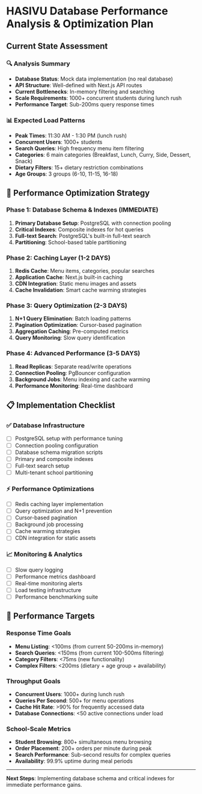 # HASIVU Database Performance Analysis & Optimization Plan

## Current State Assessment

### 🔍 **Analysis Summary**

- **Database Status**: Mock data implementation (no real database)
- **API Structure**: Well-defined with Next.js API routes
- **Current Bottlenecks**: In-memory filtering and searching
- **Scale Requirements**: 1000+ concurrent students during lunch rush
- **Performance Target**: Sub-200ms query response times

### 📊 **Expected Load Patterns**

- **Peak Times**: 11:30 AM - 1:30 PM (lunch rush)
- **Concurrent Users**: 1000+ students
- **Search Queries**: High frequency menu item filtering
- **Categories**: 6 main categories (Breakfast, Lunch, Curry, Side, Dessert, Snack)
- **Dietary Filters**: 15+ dietary restriction combinations
- **Age Groups**: 3 groups (6-10, 11-15, 16-18)

## 🚀 **Performance Optimization Strategy**

### Phase 1: Database Schema & Indexes (IMMEDIATE)

1. **Primary Database Setup**: PostgreSQL with connection pooling
2. **Critical Indexes**: Composite indexes for hot queries
3. **Full-text Search**: PostgreSQL's built-in full-text search
4. **Partitioning**: School-based table partitioning

### Phase 2: Caching Layer (1-2 DAYS)

1. **Redis Cache**: Menu items, categories, popular searches
2. **Application Cache**: Next.js built-in caching
3. **CDN Integration**: Static menu images and assets
4. **Cache Invalidation**: Smart cache warming strategies

### Phase 3: Query Optimization (2-3 DAYS)

1. **N+1 Query Elimination**: Batch loading patterns
2. **Pagination Optimization**: Cursor-based pagination
3. **Aggregation Caching**: Pre-computed metrics
4. **Query Monitoring**: Slow query identification

### Phase 4: Advanced Performance (3-5 DAYS)

1. **Read Replicas**: Separate read/write operations
2. **Connection Pooling**: PgBouncer configuration
3. **Background Jobs**: Menu indexing and cache warming
4. **Performance Monitoring**: Real-time dashboard

## 📋 **Implementation Checklist**

### ✅ Database Infrastructure

- [ ] PostgreSQL setup with performance tuning
- [ ] Connection pooling configuration
- [ ] Database schema migration scripts
- [ ] Primary and composite indexes
- [ ] Full-text search setup
- [ ] Multi-tenant school partitioning

### ⚡ Performance Optimizations

- [ ] Redis caching layer implementation
- [ ] Query optimization and N+1 prevention
- [ ] Cursor-based pagination
- [ ] Background job processing
- [ ] Cache warming strategies
- [ ] CDN integration for static assets

### 📈 Monitoring & Analytics

- [ ] Slow query logging
- [ ] Performance metrics dashboard
- [ ] Real-time monitoring alerts
- [ ] Load testing infrastructure
- [ ] Performance benchmarking suite

## 🎯 **Performance Targets**

### Response Time Goals

- **Menu Listing**: <100ms (from current 50-200ms in-memory)
- **Search Queries**: <150ms (from current 100-500ms filtering)
- **Category Filters**: <75ms (new functionality)
- **Complex Filters**: <200ms (dietary + age group + availability)

### Throughput Goals

- **Concurrent Users**: 1000+ during lunch rush
- **Queries Per Second**: 500+ for menu operations
- **Cache Hit Rate**: >90% for frequently accessed data
- **Database Connections**: <50 active connections under load

### School-Scale Metrics

- **Student Browsing**: 800+ simultaneous menu browsing
- **Order Placement**: 200+ orders per minute during peak
- **Search Performance**: Sub-second results for complex queries
- **Availability**: 99.9% uptime during meal periods

---

**Next Steps**: Implementing database schema and critical indexes for immediate performance gains.
